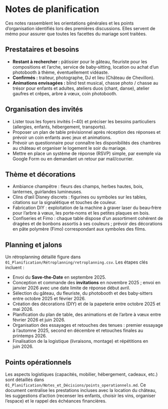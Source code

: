 # Notes de planification

Ces notes rassemblent les orientations générales et les points d’organisation identifiés lors des premières discussions. Elles servent de mémo pour assurer que toutes les facettes du mariage sont traitées.

## Prestataires et besoins

* **Restant à rechercher :** pâtissier pour le gâteau, fleuriste pour les compositions et l’arche, service de baby‑sitting, location ou achat d’un photobooth à thème, éventuellement vidéaste.  
* **Confirmés :** traiteur, photographe, DJ et lieu (Château de Chevillon).  
* **Animations envisagées :** blind test musical, chasse photo / chasse au trésor pour enfants et adultes, ateliers duos (chant, danse), atelier gaufres et crêpes, arbre à vœux, coin photobooth.

## Organisation des invités

* Lister tous les foyers invités (~40) et préciser les besoins particuliers (allergies, enfants, hébergement, transports).  
* Proposer un plan de table prévisionnel après réception des réponses et prévoir un coin enfants avec jeux et animations.  
* Prévoir un questionnaire pour connaître les disponibilités des chambres au château et organiser le logement le soir du mariage.  
* Mettre en place un système de réponse (RSVP) simple, par exemple via Google Form ou en demandant un retour par mail/courrier.

## Thème et décorations

* Ambiance champêtre : fleurs des champs, herbes hautes, bois, lanternes, guirlandes lumineuses.  
* Clins d’œil Disney discrets : figurines ou symboles sur les tables, citations sur la signalétique et touches de couleur.  
* Fabrication DIY : exploitation de la machine à graver laser du beau‑frère pour l’arbre à vœux, les porte‑noms et les petites plaques en bois.  
* Confiseries et Fimo : chaque table dispose d’un assortiment cohérent de dragées et de bonbons assortis à ses couleurs ; prévoir des décorations en pâte polymère (Fimo) correspondant aux symboles des films.

## Planning et jalons

Un rétroplanning détaillé figure dans `01_Planification/Rétroplanning/retroplanning.csv`. Les étapes clés incluent :

* Envoi du **Save‑the‑Date** en septembre 2025.  
* Conception et commande des **invitations** en novembre 2025 ; envoi en janvier 2026 avec une date limite de réponse début avril.  
* Sélection du gâteau, du fleuriste, du photobooth et des baby‑sitters entre octobre 2025 et février 2026.  
* Création des décorations (DIY) et de la papeterie entre octobre 2025 et mai 2026.  
* Planification du plan de table, des animations et de l’arbre à vœux entre février 2026 et juin 2026.  
* Organisation des essayages et retouches des tenues : premier essayage à l’automne 2025, second en décembre et retouches finales au printemps 2026.  
* Finalisation de la logistique (livraisons, montage) et répétitions en juin 2026.

## Points opérationnels

Les aspects logistiques (capacités, mobilier, hébergement, cadeaux, etc.) sont détaillés dans `01_Planification/Notes_et_Décisions/points_operationnels.md`. Ce document centralise les prestations incluses avec la location du château, les suggestions d’action (recenser les enfants, choisir les vins, organiser l’espace) et le rappel des échéances financières.
